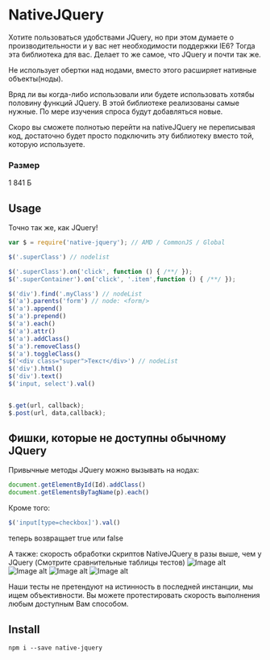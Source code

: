 # NativeJQuery
Хотите пользоваться удобствами JQuery, но при этом думаете о производительности и у вас нет необходимости поддержки IE6?
Тогда эта библиотека для вас.
Делает то же самое, что JQuery и почти так же.

Не использует обертки над нодами, вместо этого расширяет нативные объекты(ноды).

Вряд ли вы когда-либо использовали или будете использовать хотябы половину функций JQuery.
В этой библиотеке реализованы самые нужные. По мере изучения спроса будут добавляться новые.

Скоро вы сможете полнотью перейти на nativeJQuery не переписывая код, достаточно будет просто подключить эту библиотеку вместо той, которую используете.

### Размер
1 841 Б

## Usage
Точно так же, как JQuery!
```javascript
var $ = require('native-jquery'); // AMD / CommonJS / Global

$('.superClass') // nodelist

$('.superClass').on('click', function () { /**/ });
$('.superContainer').on('click', '.item',function () { /**/ });

$('div').find('.myClass') // nodeList
$('a').parents('form') // node: <form/>
$('a').append()
$('a').prepend()
$('a').each()
$('a').attr()
$('a').addClass()
$('a').removeClass()
$('a').toggleClass()
$('<div class="super">Текст</div>') // nodeList
$('div').html()
$('div').text()
$('input, select').val()


$.get(url, callback);
$.post(url, data,callback);

```
## Фишки, которые не доступны обычному JQuery

Привычные методы JQuery можно вызывать на нодах:
```javascript
document.getElementById(Id).addClass()
document.getElementsByTagName(p).each()
```
Кроме того:
```javascript
$('input[type=checkbox]').val()
````
теперь возвращает true или false

А также: 
скорость обработки скриптов NativeJQuery в разы выше, чем у JQuery
(Смотрите сравнительные таблицы тестов)
![Image alt](https://github.com/timkovik/nativejquery/raw/descriptions/test/testsimage/1.png)
![Image alt](https://github.com/timkovik/nativejquery/raw/descriptions/test/testsimage/2.png)
![Image alt](https://github.com/timkovik/nativejquery/raw/descriptions/test/testsimage/3.png)
![Image alt](https://github.com/timkovik/nativejquery/raw/descriptions/test/testsimage/4.png)

Наши тесты не претендуют на истинность в последней инстанции, мы ищем объективности. Вы можете протестировать скорость выполнения любым доступным Вам способом.
## Install
```
npm i --save native-jquery
```

